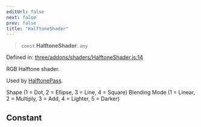 ```yaml
---
editUrl: false
next: false
prev: false
title: "HalftoneShader"
---
```


> `const` **HalftoneShader**: `any`

Defined in: [three/addons/shaders/HalftoneShader.js:14](https://github.com/DefinitelyMaybe/three-i18n/blob/fa57b79433d1c349ffb23a78727299c8d4190136/three/addons/shaders/HalftoneShader.js#L14)

RGB Halftone shader.

Used by [HalftonePass](/addons/classes/halftonepass/).

Shape (1 = Dot, 2 = Ellipse, 3 = Line, 4 = Square)
Blending Mode (1 = Linear, 2 = Multiply, 3 = Add, 4 = Lighter, 5 = Darker)

## Constant
